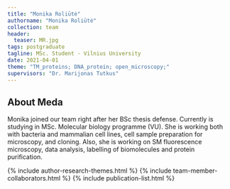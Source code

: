 ```yaml
---
title: "Monika Roliūtė"
authorname: "Monika Roliūtė"
collection: team
header:
  teaser: MR.jpg
tags: postgraduate
tagline: MSc. Student - Vilnius University
date: 2021-04-01
theme: "TM_proteins; DNA_protein; open_microscopy;"
supervisors: "Dr. Marijonas Tutkus"
---
```


<h2>About Meda</h2>
Monika joined our team right after her BSc thesis defense.  Currently is studying in MSc. Molecular biology programme (VU). She is working both with bacteria and mammalian cell lines, cell sample preparation for microscopy, and cloning. Also, she is working on SM fluorescence microscopy, data analysis, labelling of biomolecules and protein purification.


{% include author-research-themes.html %}
{% include team-member-collaborators.html %}
{% include publication-list.html %}
